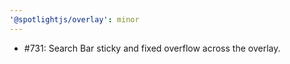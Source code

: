 ```yaml
---
'@spotlightjs/overlay': minor
---
```


- #731: Search Bar sticky and fixed overflow across the overlay.
